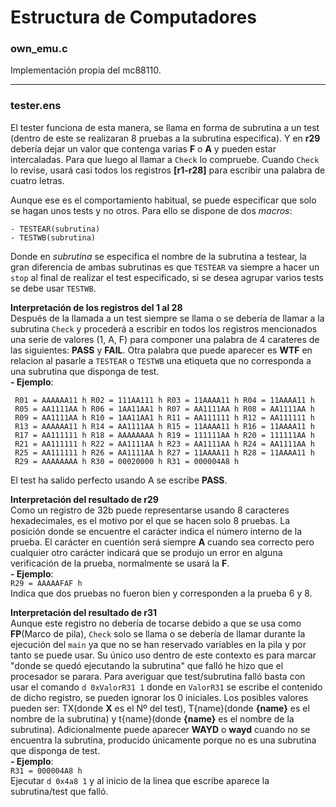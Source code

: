 Estructura de Computadores
==========================

### own_emu.c
Implementación propia del mc88110.

   ***
### tester.ens
El tester funciona de esta manera, se llama en forma de subrutina a un test (dentro de este se realizaran 8 pruebas a la subrutina especifica). Y en **r29** debería dejar un valor que contenga varias **F** o **A** y pueden estar intercaladas. Para que luego al llamar a `Check` lo compruebe. Cuando `Check` lo revise, usará casi todos los registros **[r1-r28]** para escribir una palabra de cuatro letras.

Aunque ese es el comportamiento habitual, se puede especificar que solo se hagan unos tests y no otros. Para ello se dispone de dos *macros*:
```
- TESTEAR(subrutina)
- TESTWB(subrutina)
```

Donde en *subrutina* se especifica el nombre de la subrutina a testear, la gran diferencia de ambas subrutinas es que `TESTEAR` va siempre a hacer un `stop` al final de realizar el test especificado, si se desea agrupar varios tests se debe usar `TESTWB`.

**Interpretación de los registros del 1 al 28**\
Después de la llamada a un test siempre se llama o se debería de llamar a la subrutina `Check` y procederá a escribir en todos los registros mencionados una serie de valores (1, A, F) para componer una palabra de 4 carateres de las siguientes: **PASS** y **FAIL**. Otra palabra que puede aparecer es **WTF** en relacion al pasarle a `TESTEAR` o `TESTWB` una etiqueta que no corresponda a una subrutina que disponga de test.\
**- Ejemplo**: 
```
 R01 = AAAAAA11 h R02 = 111AA111 h R03 = 11AAAA11 h R04 = 11AAAA11 h
 R05 = AA1111AA h R06 = 1AA11AA1 h R07 = AA1111AA h R08 = AA1111AA h
 R09 = AA1111AA h R10 = 1AA11AA1 h R11 = AA111111 h R12 = AA111111 h
 R13 = AAAAAA11 h R14 = AA1111AA h R15 = 11AAAA11 h R16 = 11AAAA11 h
 R17 = AA111111 h R18 = AAAAAAAA h R19 = 111111AA h R20 = 111111AA h
 R21 = AA111111 h R22 = AA1111AA h R23 = AA1111AA h R24 = AA1111AA h
 R25 = AA111111 h R26 = AA1111AA h R27 = 11AAAA11 h R28 = 11AAAA11 h
 R29 = AAAAAAAA h R30 = 00020000 h R31 = 000004A8 h
```
El test ha salido perfecto usando A se escribe **PASS**.

**Interpretación del resultado de r29**\
Como un registro de 32b puede representarse usando 8 caracteres hexadecimales, es el motivo por el que se hacen solo 8 pruebas. La posición donde se encuentre el carácter indica el número interno de la prueba. El carácter en cuentión será siempre **A** cuando sea correcto pero cualquier otro carácter indicará que se produjo un error en alguna verificación de la prueba, normalmente se usará la **F**.\
**- Ejemplo**:\
`R29 = AAAAAFAF h`\
Indica que dos pruebas no fueron bien y corresponden a la prueba 6 y 8.

**Interpretación del resultado de r31**\
Aunque este registro no debería de tocarse debido a que se usa como **FP**(Marco de pila), `Check` solo se llama o se debería de llamar durante la ejecución del `main` ya que no se han reservado variables en la pila y por tanto se puede usar. Su único uso dentro de este contexto es para marcar "donde se quedó ejecutando la subrutina" que falló he hizo que el procesador se parara. Para averiguar que test/subrutina falló basta con usar el comando `d 0xValorR31 1` donde en `ValorR31` se escribe el contenido de dicho registro, se pueden ignorar los 0 iniciales. Los posibles valores pueden ser: TX(donde **X** es el Nº del test), T{name}(donde **{name}** es el nombre de la subrutina) y t{name}(donde **{name}** es el nombre de la subrutina). Adicionalmente puede aparecer **WAYD** o **wayd** cuando no se encuentra la subrutina, producido únicamente porque no es una subrutina que disponga de test.\
**- Ejemplo**:\
`R31 = 000004A8 h`\
Ejecutar `d 0x4a8 1` y al inicio de la linea que escribe aparece la subrutina/test que falló.
